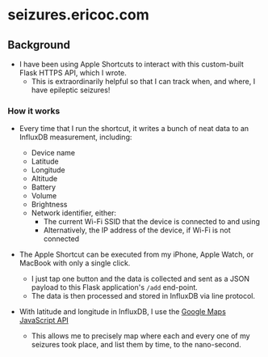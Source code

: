# seizures.ericoc.com

## Background

- I have been using Apple Shortcuts to interact with this custom-built Flask HTTPS API, which I wrote.
    * This is extraordinarily helpful so that I can track when, and where, I have epileptic seizures!

### How it works

- Every time that I run the shortcut, it writes a bunch of neat data to an InfluxDB measurement, including:
    * Device name
    * Latitude
    * Longitude
    * Altitude
    * Battery
    * Volume
    * Brightness
    * Network identifier, either:
        - The current Wi-Fi SSID that the device is connected to and using
        - Alternatively, the IP address of the device, if Wi-Fi is not connected

- The Apple Shortcut can be executed from my iPhone, Apple Watch, or MacBook with only a single click.
    * I just tap one button and the data is collected and sent as a JSON payload to this Flask application's `/add` end-point.
    * The data is then processed and stored in InfluxDB via line protocol.

- With latitude and longitude in InfluxDB, I use the [Google Maps JavaScript API](https://developers.google.com/maps/documentation/javascript/overview)
    * This allows me to precisely map where each and every one of my seizures took place, and list them by time, to the nano-second.
